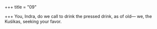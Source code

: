 +++
title = "09"

+++
You, Indra, do we call to drink the pressed drink, as of old—
we, the Kuśikas, seeking your favor.